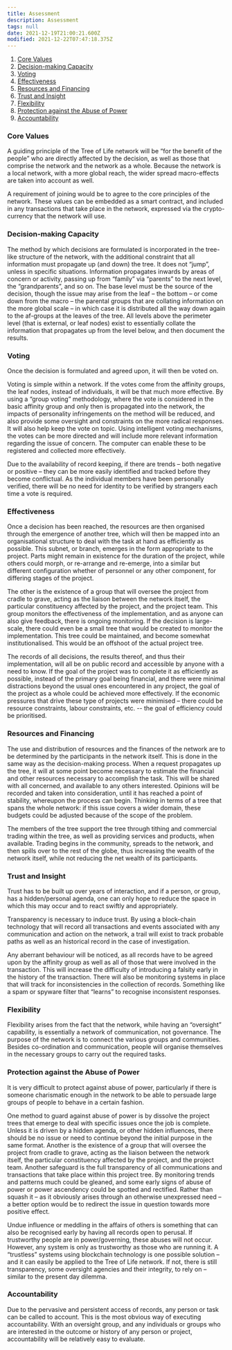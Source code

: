 ```yaml
---
title: Assessment
description: Assessment
tags: null
date: 2021-12-19T21:00:21.600Z
modified: 2021-12-22T07:47:18.375Z
---
```


1. [Core Values](#core-values)
2. [Decision-making Capacity](#decision-making-capacity)
3. [Voting](#voting)
4. [Effectiveness](#effectiveness)
5. [Resources and Financing](#resources-and-financing)
6. [Trust and Insight](#trust-and-insight)
7. [Flexibility](#flexibility)
8. [Protection against the Abuse of Power](#protection-against-the-abuse-of-power)
9. [Accountability](#accountability)

### Core Values

A guiding principle of the Tree of Life network will be “for the benefit of the people” who are directly affected by the decision, as well as those that comprise the network and the network as a whole. Because the network is a local network, with a more global reach, the wider spread macro-effects are taken into account as well.

A requirement of joining would be to agree to the core principles of the network. These values can be embedded as a smart contract, and included in any transactions that take place in the network, expressed via the crypto-currency that the network will use.

### Decision-making Capacity

The method by which decisions are formulated is incorporated in the tree-like structure of the network, with the additional constraint that all information must propagate up (and down) the tree. It does not “jump”, unless in specific situations. Information propagates inwards by areas of concern or activity, passing up from “family” via “parents” to the next level, the “grandparents”, and so on. The base level must be the source of the decision, though the issue may arise from the leaf – the bottom – or come down from the macro – the parental groups that are collating information on the more global scale – in which case it is distributed all the way down again to the af-groups at the leaves of the tree. All levels above the perimeter level (that is external, or leaf nodes) exist to essentially collate the information that propagates up from the level below, and then document the results.

### Voting

Once the decision is formulated and agreed upon, it will then be voted on.

Voting is simple within a network. If the votes come from the affinity groups, the leaf nodes, instead of individuals, it will be that much more effective. By using a “group voting” methodology, where the vote is considered in the basic affinity group and only then is propagated into the network, the impacts of personality infringements on the method will be reduced, and also provide some oversight and constraints on the more radical responses. It will also help keep the vote on topic. Using intelligent voting mechanisms, the votes can be more directed and will include more relevant information regarding the issue of concern. The computer can enable these to be registered and collected more effectively.

Due to the availability of record keeping, if there are trends – both negative or positive – they can be more easily identified and tracked before they become conflictual.
As the individual members have been personally verified, there will be no need for identity to be verified by strangers each time a vote is required.

### Effectiveness

Once a decision has been reached, the resources are then organised through the emergence of another tree, which will then be mapped into an organisational structure to deal with the task at hand as efficiently as possible. This subnet, or branch, emerges in the form appropriate to the project. Parts might remain in existence for the duration of the project, while others could morph, or re-arrange and re-emerge, into a similar but different configuration whether of personnel or any other component, for differing stages of the project.

The other is the existence of a group that will oversee the project from cradle to grave, acting as the liaison between the network itself, the particular constituency affected by the project, and the project team. This group monitors the effectiveness of the implementation, and as anyone can also give feedback, there is ongoing monitoring. If the decision is large-scale, there could even be a small tree that would be created to monitor the implementation. This tree could be maintained, and become somewhat institutionalised. This would be an offshoot of the actual project tree.

The records of all decisions, the results thereof, and thus their implementation, will all be on public record and accessible by anyone with a need to know.
If the goal of the project was to complete it as efficiently as possible, instead of the primary goal being financial, and there were minimal distractions beyond the usual ones encountered in any project, the goal of the project as a whole could be achieved more effectively. If the economic pressures that drive these type of projects were minimised – there could be resource constraints, labour constraints, etc. -- the goal of efficiency could be prioritised.

### Resources and Financing

The use and distribution of resources and the finances of the network are to be determined by the participants in the network itself. This is done in the same way as the decision-making process. When a request propagates up the tree, it will at some point become necessary to estimate the financial and other resources necessary to accomplish the task. This will be shared with all concerned, and available to any others interested. Opinions will be recorded and taken into consideration, until it has reached a point of stability, whereupon the process can begin. Thinking in terms of a tree that spans the whole network: if this issue covers a wider domain, these budgets could be adjusted because of the scope of the problem.

The members of the tree support the tree through tithing and commercial trading within the tree, as well as providing services and products, when available. Trading begins in the community, spreads to the network, and then spills over to the rest of the globe, thus increasing the wealth of the network itself, while not reducing the net wealth of its participants.

### Trust and Insight

Trust has to be built up over years of interaction, and if a person, or group, has a hidden/personal agenda, one can only hope to reduce the space in which this may occur and to react swiftly and appropriately.

Transparency is necessary to induce trust. By using a block-chain technology that will record all transactions and events associated with any communication and action on the network, a trail will exist to track probable paths as well as an historical record in the case of investigation.

Any aberrant behaviour will be noticed, as all records have to be agreed upon by the affinity group as well as all of those that were involved in the transaction. This will increase the difficulty of introducing a falsity early in the history of the transaction. There will also be monitoring systems in place that will track for inconsistencies in the collection of records. Something like a spam or spyware filter that “learns” to recognise inconsistent responses.

### Flexibility

Flexibility arises from the fact that the network, while having an “oversight” capability, is essentially a network of communication, not governance. The purpose of the network is to connect the various groups and communities. Besides co-ordination and communication, people will organise themselves in the necessary groups to carry out the required tasks.

### Protection against the Abuse of Power

It is very difficult to protect against abuse of power, particularly if there is someone charismatic enough in the network to be able to persuade large groups of people to behave in a certain fashion.

One method to guard against abuse of power is by dissolve the project trees that emerge to deal with specific issues once the job is complete. Unless it is driven by a hidden agenda, or other hidden influences, there should be no issue or need to continue beyond the initial purpose in the same format. Another is the existence of a group that will oversee the project from cradle to grave, acting as the liaison between the network itself, the particular constituency affected by the project, and the project team.
Another safeguard is the full transparency of all communications and transactions that take place within this project tree. By monitoring trends and patterns much could be gleaned, and some early signs of abuse of power or power ascendency could be spotted and rectified. Rather than squash it – as it obviously arises through an otherwise unexpressed need – a better option would be to redirect the issue in question towards more positive effect.

Undue influence or meddling in the affairs of others is something that can also be recognised early by having all records open to perusal. If trustworthy people are in power/governing, these abuses will not occur. However, any system is only as trustworthy as those who are running it. A “trustless” systems using blockchain technology is one possible solution – and it can easily be applied to the Tree of Life network. If not, there is still transparency, some oversight agencies and their integrity, to rely on – similar to the present day dilemma.

### Accountability

Due to the pervasive and persistent access of records, any person or task can be called to account. This is the most obvious way of executing accountability. With an oversight group, and any individuals or groups who are interested in the outcome or history of any person or project, accountability will be relatively easy to evaluate.
